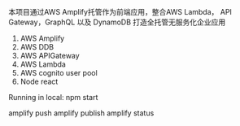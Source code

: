 本项目通过AWS Amplify托管作为前端应用，整合AWS Lambda， API Gateway，GraphQL 以及 DynamoDB 打造全托管无服务化企业应用

1. AWS Amplify
2. AWS DDB
3. AWS APIGateway
4. AWS Lambda
5. AWS cognito user pool
6. Node react

Running in local: npm start

amplify push
amplify publish
amplify status
